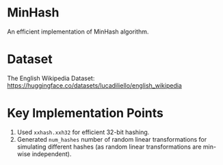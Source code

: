 # MinHash
An efficient implementation of MinHash algorithm.

# Dataset
The English Wikipedia Dataset:
https://huggingface.co/datasets/lucadiliello/english_wikipedia

# Key Implementation Points
1. Used `xxhash.xxh32` for efficient 32-bit hashing.
2. Generated `num_hashes` number of random linear transformations for simulating different hashes (as random linear transformations are min-wise independent).
